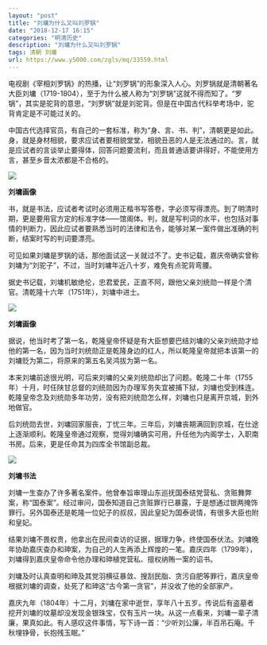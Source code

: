 ```yaml
---
layout: "post"
title: "刘墉为什么又叫刘罗锅"
date: "2018-12-17 16:15"
categories: "明清历史"
description: "刘墉为什么又叫刘罗锅"
tags: 清朝 刘墉
url: https://www.y5000.com/zgls/mq/33559.html
---
```






电视剧《宰相刘罗锅》的热播，让“刘罗锅”的形象深入人心。刘罗锅就是清朝著名大臣刘墉（1719-1804），至于为什么被人称为“刘罗锅”这就不得而知了。“罗锅”，其实是驼背的意思，“刘罗锅”就是刘驼背。但是在中国古代科举考场中，驼背肯定是不可能过关的。

中国古代选择官员，有自己的一套标准，称为“身、言、书、判”，清朝更是如此。身，就是身材相貌，要求应试者要相貌堂堂，相貌丑恶的人是无法通过的。言，就是应试者的言谈举止要得体，回答问题要流利，而且普通话要讲得好，不能使用方言，甚至乡音太浓都是不合格的。

![](https://img.y5000.com/uploads/allimg/180925/14-1P925134A52c.jpg)

**刘墉画像**

书，就是书法，应试者考试时必须用正楷书写答卷，字必须写得漂亮。到了明清时期，更是要用官方定的标准字体——馆阁体。判，就是写判词的水平，也包括对事情的判断力，因此应试者要熟悉当时的法律和法令，能够对某一案件做出准确的判断，结案时写的判词要漂亮。

可见如果刘墉是罗锅的话，那他面试这一关就过不了。史书记载，嘉庆帝确实曾称刘墉为“刘驼子”，不过，当时刘墉年近八十岁，难免有点驼背弯腰。

据史书记载，刘墉机敏绝伦，忠君爱民，正直不阿，跟他父亲刘统勋一样是个清官。清乾隆十六年（1751年），刘墉中进士。

![](https://img.y5000.com/uploads/allimg/180925/14-1P925134FBX.jpg)

**刘墉画像**

据说，他当时考了第一名，乾隆皇帝怀疑是有大臣想要巴结刘墉的父亲刘统勋才给他的第一名，因为当时刘统勋正是乾隆身边的红人，所以乾隆皇帝就把本该第一的刘墉贬为第二，将原来的第五名吴鸿拔为第一名。

本来刘墉前途很光明，可后来刘墉的父亲刘统勋却出了问题。乾隆二十年（1755年）十月，时任陕甘总督的刘统勋因为办理军务失宜被捕下狱，刘墉也受到株连。乾隆皇帝念及刘统勋多年功劳，没有把刘统勋怎么样，刘墉也只是离开京城，到外地做官。

后刘统勋去世，刘墉回家服丧，丁忧三年。三年后，刘墉丧期满回到京城，在仕途上逐渐顺利。乾隆皇帝通过观察，觉得刘墉确实可用，升任他为内阁学士，入职南书房。后来，更是任命其为四库全书馆副总裁。

![](https://img.y5000.com/uploads/allimg/180925/14-1P925134H0Y6.jpg)

**刘墉书法**

刘墉一生查办了许多著名案件。他曾奉旨审理山东巡抚国泰结党营私、贪赃舞弊案，称“国泰案”。经过审问，国泰知道自己贪赃罪行已暴露，于是想通过银两掩饰罪行。另外国泰还是乾隆一位妃子的叔叔，因此皇妃为国泰说情，有很多大臣也附和皇妃。

结果刘墉不畏权贵，他拿出在民间查访的证据，据理力争，终使国泰伏法。刘墉晚年协助嘉庆查办和珅案，为自己的人生再添上辉煌的一笔。嘉庆四年（1799年），刘墉得到嘉庆皇帝命令他办理和珅植党营私、擅权纳贿一案的诏书。

刘墉及时认真查明和珅及其党羽横征暴敛、搜刮民脂、贪污自肥等罪行，嘉庆皇帝根据刘墉的调查，处死了和珅这“古今第一贪官”，并没收了他的全部家产。

嘉庆九年（1804年）十二月，刘墉在家中逝世，享年八十五岁。传说后有盗墓者挖开刘墉的坟墓却没发现金银珠宝，仅有玉片一块。从这一点看来，刘墉一辈子清廉，果真如此。有人感叹这件事情，写下诗一首：“少听刘公廉，半百吊石庵。千秋埋铮骨，长抱残玉眠。”
